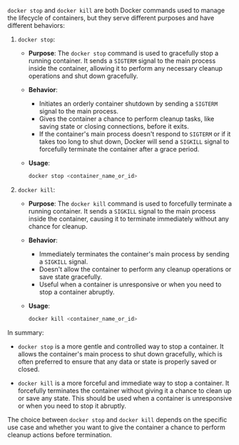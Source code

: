 `docker stop` and `docker kill` are both Docker commands used to manage the lifecycle of containers, but they serve different purposes and have different behaviors:

1. `docker stop`:

   - **Purpose**: The `docker stop` command is used to gracefully stop a running container. It sends a `SIGTERM` signal to the main process inside the container, allowing it to perform any necessary cleanup operations and shut down gracefully.

   - **Behavior**:
     - Initiates an orderly container shutdown by sending a `SIGTERM` signal to the main process.
     - Gives the container a chance to perform cleanup tasks, like saving state or closing connections, before it exits.
     - If the container's main process doesn't respond to `SIGTERM` or if it takes too long to shut down, Docker will send a `SIGKILL` signal to forcefully terminate the container after a grace period.

   - **Usage**:
     ```bash
     docker stop <container_name_or_id>
     ```

2. `docker kill`:

   - **Purpose**: The `docker kill` command is used to forcefully terminate a running container. It sends a `SIGKILL` signal to the main process inside the container, causing it to terminate immediately without any chance for cleanup.

   - **Behavior**:
     - Immediately terminates the container's main process by sending a `SIGKILL` signal.
     - Doesn't allow the container to perform any cleanup operations or save state gracefully.
     - Useful when a container is unresponsive or when you need to stop a container abruptly.

   - **Usage**:
     ```bash
     docker kill <container_name_or_id>
     ```

In summary:

- `docker stop` is a more gentle and controlled way to stop a container. It allows the container's main process to shut down gracefully, which is often preferred to ensure that any data or state is properly saved or closed.

- `docker kill` is a more forceful and immediate way to stop a container. It forcefully terminates the container without giving it a chance to clean up or save any state. This should be used when a container is unresponsive or when you need to stop it abruptly.

The choice between `docker stop` and `docker kill` depends on the specific use case and whether you want to give the container a chance to perform cleanup actions before termination.